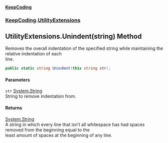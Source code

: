 #### [KeepCoding](index.md 'index')
### [KeepCoding](KeepCoding.md 'KeepCoding').[UtilityExtensions](UtilityExtensions.md 'KeepCoding.UtilityExtensions')
## UtilityExtensions.Unindent(string) Method
Removes the overall indentation of the specified string while maintaining the relative indentation of each  
line.
```csharp
public static string Unindent(this string str);
```
#### Parameters
<a name='KeepCoding.UtilityExtensions.Unindent(string).str'></a>
`str` [System.String](https://docs.microsoft.com/en-us/dotnet/api/System.String 'System.String')  
String to remove indentation from.
  
#### Returns
[System.String](https://docs.microsoft.com/en-us/dotnet/api/System.String 'System.String')  
A string in which every line that isn’t all whitespace has had spaces removed from the beginning equal to the  
least amount of spaces at the beginning of any line.
